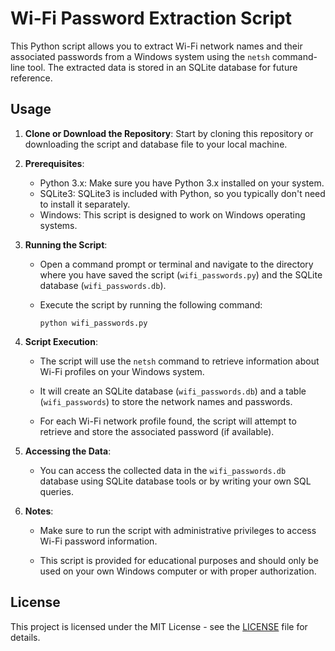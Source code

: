 # Wi-Fi Password Extraction Script

This Python script allows you to extract Wi-Fi network names and their associated passwords from a Windows system using the `netsh` command-line tool. The extracted data is stored in an SQLite database for future reference.

## Usage

1. **Clone or Download the Repository**: Start by cloning this repository or downloading the script and database file to your local machine.

2. **Prerequisites**:

   - Python 3.x: Make sure you have Python 3.x installed on your system.
   - SQLite3: SQLite3 is included with Python, so you typically don't need to install it separately.
   - Windows: This script is designed to work on Windows operating systems.

3. **Running the Script**:

   - Open a command prompt or terminal and navigate to the directory where you have saved the script (`wifi_passwords.py`) and the SQLite database (`wifi_passwords.db`).

   - Execute the script by running the following command:

     ```
     python wifi_passwords.py
     ```

4. **Script Execution**:

   - The script will use the `netsh` command to retrieve information about Wi-Fi profiles on your Windows system.

   - It will create an SQLite database (`wifi_passwords.db`) and a table (`wifi_passwords`) to store the network names and passwords.

   - For each Wi-Fi network profile found, the script will attempt to retrieve and store the associated password (if available).

5. **Accessing the Data**:

   - You can access the collected data in the `wifi_passwords.db` database using SQLite database tools or by writing your own SQL queries.

6. **Notes**:

   - Make sure to run the script with administrative privileges to access Wi-Fi password information.

   - This script is provided for educational purposes and should only be used on your own Windows computer or with proper authorization.

## License

This project is licensed under the MIT License - see the [LICENSE](LICENSE) file for details.
